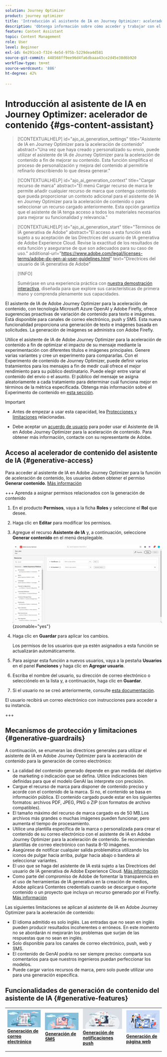 ```yaml
---
solution: Journey Optimizer
product: journey optimizer
title: 'Introducción al asistente de IA en Journey Optimizer: acelerador de contenido '
description: 'Obtenga información sobre cómo acceder y trabajar con el asistente de IA en Journey Optimizer: acelerador de contenido '
feature: Content Assistant
topic: Content Management
role: User
level: Beginner
exl-id: 6e291ce3-f324-4e5d-975b-5229dea4d581
source-git-commit: 448568ff9ee96d4fa6dbaaa43ce2d45e38d6b920
workflow-type: tm+mt
source-wordcount: '886'
ht-degree: 42%

---
```


# Introducción al asistente de IA en Journey Optimizer: acelerador de contenido {#gs-content-assistant}

>[!CONTEXTUALHELP]
>id="ajo_ai_generation_settings"
>title="Asistente de IA en Journey Optimizer para la aceleración de contenido"
>abstract="Una vez que haya creado y personalizado su envío, puede utilizar el asistente de IA de Journey Optimizer para la aceleración de contenido a fin de mejorar su contenido. Esta función simplifica el proceso de personalización y mejora del contenido al permitirle refinarlo describiendo lo que desea generar."

>[!CONTEXTUALHELP]
>id="ajo_ai_generation_context"
>title="Cargar recurso de marca"
>abstract="El menú Cargar recurso de marca le permite añadir cualquier recurso de marca que contenga contenido que pueda proporcionar un contexto adicional para el asistente de IA en Journey Optimizer para la aceleración de contenido o para seleccionar un recurso cargado anteriormente. Esta opción garantiza que el asistente de IA tenga acceso a todos los materiales necesarios para mejorar su funcionalidad y relevancia."

>[!CONTEXTUALHELP]
>id="ajo_ai_generation_start"
>title="Términos de IA generativa de Adobe"
>abstract="El acceso a esta función está sujeto a su aceptación de las Directrices del usuario de IA generativa de Adobe Experience Cloud. Revise la exactitud de los resultados de esta función y asegurarse de que son adecuados para su caso de uso."
>additional-url="https://www.adobe.com/legal/licenses-terms/adobe-dx-gen-ai-user-guidelines.html" text="Directrices del usuario de IA generativa de Adobe"

>[!INFO]
>
>Sumérjase en una experiencia práctica con [nuestra demostración interactiva](https://experienceleague.adobe.com/en/apps/journey-optimizer/ai-assistant-content-accelerator), diseñada para que explore sus características de primera mano y comprenda plenamente sus capacidades.


El asistente de IA de Adobe Journey Optimizer para la aceleración de contenido, con tecnología Microsoft Azure OpenAI y Adobe Firefly, ofrece sugerencias proactivas de variación de contenido para texto e imágenes. Está disponible para canales de correo electrónico, push y SMS. Esta nueva funcionalidad proporciona una generación de texto e imágenes basada en solicitudes. La generación de imágenes se administra con Adobe Firefly.

Utilice el asistente de IA de Adobe Journey Optimizer para la aceleración de contenido a fin de optimizar el impacto de su mensaje mediante la experimentación con diferentes títulos e imágenes principales. Genere varias variantes y cree un experimento para compararlas. Con el Experimento de contenido de Journey Optimizer, puede definir varios tratamientos para los mensajes a fin de medir cuál ofrece el mejor rendimiento para su público destinatario. Puede elegir entre variar el contenido del envío o el asunto. El público del mensaje se asigna aleatoriamente a cada tratamiento para determinar cuál funciona mejor en términos de la métrica especificada. Obtenga más información sobre el Experimento de contenido en [esta sección](../content-management/content-experiment.md).

>[!IMPORTANT]
>
>* Antes de empezar a usar esta capacidad, lea [Protecciones y limitaciones](#generative-guardrails) relacionadas.
>
>
>* Debe aceptar un [acuerdo de usuario](https://www.adobe.com/legal/licenses-terms/adobe-dx-gen-ai-user-guidelines.html) para poder usar el Asistente de IA en Adobe Journey Optimizer para la aceleración de contenido. Para obtener más información, contacte con su representante de Adobe.

## Acceso al acelerador de contenido del asistente de IA {#generative-access}

Para acceder al asistente de IA en Adobe Journey Optimizer para la función de aceleración de contenido, los usuarios deben obtener el permiso **Generar contenido**. [Más información](../administration/permissions.md)

+++  Aprenda a asignar permisos relacionados con la generación de contenido

1. En el producto **Permisos**, vaya a la ficha **Roles** y seleccione el **Rol** que desee.

1. Haga clic en **Editar** para modificar los permisos.

1. Agregue el recurso **Asistente de IA** y, a continuación, seleccione **Generar contenido** en el menú desplegable.

   ![](assets/gen-ai-role.png){zoomable="yes"}

1. Haga clic en **Guardar** para aplicar los cambios.

   Los permisos de los usuarios que ya estén asignados a esta función se actualizarán automáticamente.

1. Para asignar esta función a nuevos usuarios, vaya a la pestaña **Usuarios** en el panel **Funciones** y haga clic en **Agregar usuario**.

1. Escriba el nombre del usuario, su dirección de correo electrónico o selecciónelo en la lista y, a continuación, haga clic en **Guardar**.

1. Si el usuario no se creó anteriormente, consulte [esta documentación](https://experienceleague.adobe.com/en/docs/experience-platform/access-control/abac/permissions-ui/users).

El usuario recibirá un correo electrónico con instrucciones para acceder a su instancia.

+++

## Mecanismos de protección y limitaciones {#generative-guardrails}

A continuación, se enumeran las directrices generales para utilizar el asistente de IA en Adobe Journey Optimizer para la aceleración de contenido para la generación de correo electrónico:

* La calidad del contenido generado depende en gran medida del objetivo de marketing o indicación que se defina. Utilice indicaciones bien definidas para que el modelo GenAI las interprete con precisión. 
* Cargue el recurso de marca para disponer de contenido preciso y acorde con el contenido de la marca. Si no, el contenido se basa en información pública. El contenido cargado puede estar en los siguientes formatos: archivos PDF, JPEG, PNG o ZIP (con formatos de archivo compatibles).
* El tamaño máximo del recurso de marca cargado es de 50 MB.Los archivos más grandes o muchas imágenes pueden funcionar, pero aumenta el tiempo de procesamiento.
* Utilice una plantilla específica de la marca o personalizada para crear el contenido de su correo electrónico con el asistente de IA en Adobe Journey Optimizer para la aceleración de contenido. Se recomiendan plantillas de correo electrónico con hasta 8-10 imágenes.
* Asegúrese de notificar cualquier salida problemática utilizando los iconos de pulgar hacia arriba, pulgar hacia abajo o bandera al seleccionar variantes.
* El uso que se haga del asistente de IA está sujeto a las Directrices del usuario de IA generativa de Adobe Experience Cloud. [Más información](https://www.adobe.com/legal/licenses-terms/adobe-dx-gen-ai-user-guidelines.html)
* Como parte del compromiso de Adobe de fomentar la transparencia en el uso de herramientas de IA generativa en la creación de medios, Adobe aplicará Contentes credentials cuando se descargue o exporte contenido o un proyecto que incluya un recurso generado por el Firefly. [Más información](https://helpx.adobe.com/firefly/using/content-credentials.html)

Las siguientes limitaciones se aplican al asistente de IA en Adobe Journey Optimizer para la aceleración de contenido:

* El idioma admitido es solo inglés. Las entradas que no sean en inglés pueden producir resultados incoherentes o erróneos. En este momento no se abordarán ni mejorarán los problemas que surjan de las respuestas que no sean en inglés.
* Solo disponible para los canales de correo electrónico, push, web y SMS.
* El contenido de GenAI podría no ser siempre preciso: comparta sus comentarios para que nuestros ingenieros puedan perfeccionar los modelos.
* Puede cargar varios recursos de marca, pero solo puede utilizar uno para una generación específica.


## Funcionalidades de generación de contenido del asistente de IA {#generative-features}


<table style="table-layout:fixed"><tr style="border: 0;">
<td>
<a href="generative-email.md">
<img alt="Generación de correo electrónico" src="assets/do-not-localize/text-genai.jpeg">
</a>
<div>
<a href="generative-email.md"><strong>Generación de correo electrónico</strong></a>
</div>
<p>
</td>
<td>
<a href="generative-sms.md">
<img alt="Generación de SMS" src="assets/do-not-localize/image-genai.jpeg">
</a>
<div><a href="generative-sms.md"><strong>Generación de SMS</strong>
</div>
<p>
</td>
<td>
<a href="generative-push.md">
<img alt="Generación de push" src="assets/do-not-localize/email-genai.jpeg">
</a>
<div>
<a href="generative-push.md"><strong>Generación de notificaciones push</strong></a>
</div>
<p></td>
<td>
<a href="generative-web.md">
<img alt="Generación web" src="assets/do-not-localize/web-genai.jpeg">
</a>
<div><a href="generative-web.md"><strong>Generación de página web</strong>
</div>
<p>
</td>
</tr></table>
